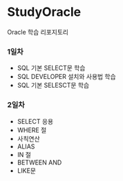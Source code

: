 # StudyOracle
Oracle 학습 리포지토리

### 1일차
 - SQL 기본 SELECT문 학습
 - SQL DEVELOPER 설치와 사용법 학습
 - SQL 기본 SELESCT문 학습

### 2일차
 - SELECT 응용
- WHERE 절
- 사칙연산
- ALIAS
- IN 절
- BETWEEN AND
- LIKE문
